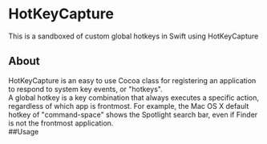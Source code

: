 # HotKeyCapture
This is a sandboxed of custom global hotkeys in Swift using HotKeyCapture
## About
HotKeyCapture is an easy to use Cocoa class for registering an application to respond to system key events, or "hotkeys".  
A global hotkey is a key combination that always executes a specific action, regardless of which app is frontmost. For example, the Mac OS X default hotkey of "command-space" shows the Spotlight search bar, even if Finder is not the frontmost application.  
##Usage

